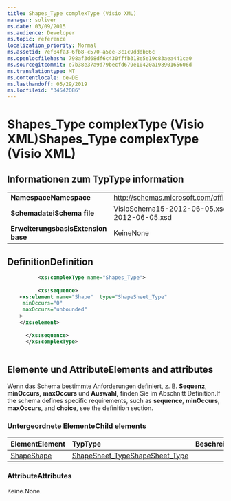 ```yaml
---
title: Shapes_Type complexType (Visio XML)
manager: soliver
ms.date: 03/09/2015
ms.audience: Developer
ms.topic: reference
localization_priority: Normal
ms.assetid: 7ef84fa3-6fb8-c570-a5ee-3c1c9dddb86c
ms.openlocfilehash: 798af3d68df6c430fffb318e5e19c83aea441ca0
ms.sourcegitcommit: e7b38e37a9d79becfd679e10420a19890165606d
ms.translationtype: MT
ms.contentlocale: de-DE
ms.lasthandoff: 05/29/2019
ms.locfileid: "34542086"
---
```

# <a name="shapes_type-complextype-visio-xml"></a><span data-ttu-id="0829c-102">Shapes_Type complexType (Visio XML)</span><span class="sxs-lookup"><span data-stu-id="0829c-102">Shapes_Type complexType (Visio XML)</span></span>

## <a name="type-information"></a><span data-ttu-id="0829c-103">Informationen zum Typ</span><span class="sxs-lookup"><span data-stu-id="0829c-103">Type information</span></span>

|||
|:-----|:-----|
|<span data-ttu-id="0829c-104">**Namespace**</span><span class="sxs-lookup"><span data-stu-id="0829c-104">**Namespace**</span></span> <br/> |http://schemas.microsoft.com/office/visio/2011/1/core  <br/> |
|<span data-ttu-id="0829c-105">**Schemadatei**</span><span class="sxs-lookup"><span data-stu-id="0829c-105">**Schema file**</span></span> <br/> |<span data-ttu-id="0829c-106">VisioSchema15-2012-06-05.xsd</span><span class="sxs-lookup"><span data-stu-id="0829c-106">VisioSchema15-2012-06-05.xsd</span></span>  <br/> |
|<span data-ttu-id="0829c-107">**Erweiterungsbasis**</span><span class="sxs-lookup"><span data-stu-id="0829c-107">**Extension base**</span></span> <br/> |<span data-ttu-id="0829c-108">Keine</span><span class="sxs-lookup"><span data-stu-id="0829c-108">None</span></span>  <br/> |
   
## <a name="definition"></a><span data-ttu-id="0829c-109">Definition</span><span class="sxs-lookup"><span data-stu-id="0829c-109">Definition</span></span>

```XML
          <xs:complexType name="Shapes_Type">
          
          <xs:sequence>
    <xs:element name="Shape"  type="ShapeSheet_Type"
     minOccurs="0"
     maxOccurs="unbounded"
    >
    </xs:element>
    
      </xs:sequence>
      </xs:complexType>
      
```

## <a name="elements-and-attributes"></a><span data-ttu-id="0829c-110">Elemente und Attribute</span><span class="sxs-lookup"><span data-stu-id="0829c-110">Elements and attributes</span></span>

<span data-ttu-id="0829c-111">Wenn das Schema bestimmte Anforderungen definiert, z. B. **Sequenz**, **minOccurs,** **maxOccurs** und **Auswahl,** finden Sie im Abschnitt Definition.</span><span class="sxs-lookup"><span data-stu-id="0829c-111">If the schema defines specific requirements, such as **sequence**, **minOccurs**, **maxOccurs**, and **choice**, see the definition section.</span></span> 
  
### <a name="child-elements"></a><span data-ttu-id="0829c-112">Untergeordnete Elemente</span><span class="sxs-lookup"><span data-stu-id="0829c-112">Child elements</span></span>

|<span data-ttu-id="0829c-113">**Element**</span><span class="sxs-lookup"><span data-stu-id="0829c-113">**Element**</span></span>|<span data-ttu-id="0829c-114">**Typ**</span><span class="sxs-lookup"><span data-stu-id="0829c-114">**Type**</span></span>|<span data-ttu-id="0829c-115">**Beschreibung**</span><span class="sxs-lookup"><span data-stu-id="0829c-115">**Description**</span></span>|
|:-----|:-----|:-----|
|[<span data-ttu-id="0829c-116">Shape</span><span class="sxs-lookup"><span data-stu-id="0829c-116">Shape</span></span>](shape-element-shapes_type-complextypevisio-xml.md) <br/> |[<span data-ttu-id="0829c-117">ShapeSheet_Type</span><span class="sxs-lookup"><span data-stu-id="0829c-117">ShapeSheet_Type</span></span>](shapesheet_type-complextypevisio-xml.md) <br/> ||
   
### <a name="attributes"></a><span data-ttu-id="0829c-118">Attribute</span><span class="sxs-lookup"><span data-stu-id="0829c-118">Attributes</span></span>

<span data-ttu-id="0829c-119">Keine.</span><span class="sxs-lookup"><span data-stu-id="0829c-119">None.</span></span>
  

